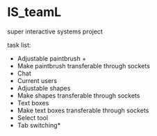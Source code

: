 # IS_teamL
super interactive systems project

task list:
- Adjustable paintbrush +
- Make paintbrush transferable through sockets
- Chat
- Current users
- Adjustable shapes
- Make shapes transferable through sockets
- Text boxes
- Make text boxes transferable through sockets
- Select tool
- Tab switching*
